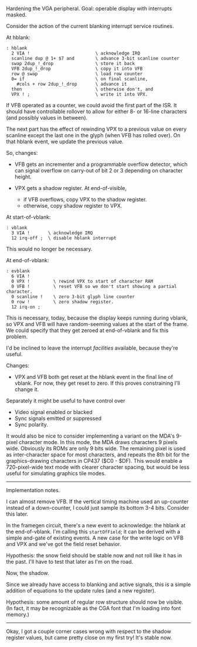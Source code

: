 Hardening the VGA peripheral. Goal: operable display with interrupts masked.

Consider the action of the current blanking interrupt service routines.

At hblank:

    : hblank
      2 VIA !                         \ acknowledge IRQ
      scanline dup @ 1+ $7 and        \ advance 3-bit scanline counter
      swap 2dup_!_drop                \ store it back
      VFB 2dup_!_drop                 \ copy it into VFB
      row @ swap                      \ load row counter
      0= if                           \ on final scanline,
        #cols + row 2dup_!_drop       \ advance it
      then                            \ otherwise don't, and
      VPX ! ;                         \ write it into VPX.

If VFB operated as a counter, we could avoid the first part of the ISR. It
should have controllable rollover to allow for either 8- or 16-line characters
(and possibly values in between).

The next part has the effect of rewinding VPX to a previous value on every
scanline except the last one in the glyph (when VFB has rolled over). On that
hblank event, we update the previous value.


So, changes:

- VFB gets an incrementer and a programmable overflow detector, which can signal
  overflow on carry-out of bit 2 or 3 depending on character height.

- VPX gets a shadow register. At end-of-visible,
  - if VFB overflows, copy VPX to the shadow register.
  - otherwise, copy shadow register to VPX.


At start-of-vblank:

    : vblank
      3 VIA !       \ acknowledge IRQ
      12 irq-off ;  \ disable hblank interrupt

This would no longer be necessary.

At end-of-vblank:

    : evblank
      6 VIA !
      0 VPX !         \ rewind VPX to start of character RAM
      0 VFB !         \ reset VFB so we don't start showing a partial character.
      0 scanline !    \ zero 3-bit glyph line counter
      0 row !         \ zero shadow register.
      12 irq-on ;

This is necessary, today, because the display keeps running during vblank, so
VPX and VFB will have random-seeming values at the start of the frame. We could
specify that they get zeroed at end-of-vblank and fix this problem.

I'd be inclined to leave the interrupt *facilities* available, because they're
useful.

Changes:
- VPX and VFB both get reset at the hblank event in the final line of vblank.
  For now, they get reset to zero. If this proves constraining I'll change it.


Separately it might be useful to have control over
- Video signal enabled or blacked
- Sync signals emitted or suppressed
- Sync polarity.


It would also be nice to consider implementing a variant on the MDA's 9-pixel
character mode. In this mode, the MDA draws characters 9 pixels wide. Obviously
its ROMs are only 9 bits wide. The remaining pixel is used as inter-character
space for most characters, and repeats the 8th bit for the graphics-drawing
characters in CP437 ($C0 - $DF). This would enable a 720-pixel-wide text mode
with clearer character spacing, but would be less useful for simulating graphics
tile modes.


---------

Implementation notes.

I can almost remove VFB. If the vertical timing machine used an up-counter
instead of a down-counter, I could just sample its bottom 3-4 bits. Consider
this later.

In the framegen circuit, there's a new event to acknowledge: the hblank at the
end-of-vblank. I'm calling this `startOfField`; it can be derived with a simple
and-gate of existing events. A new case for the write logic on VFB and VPX and
we've got the field reset behavior.

Hypothesis: the snow field should be stable now and not roll like it has in the
past. I'll have to test that later as I'm on the road.

Now, the shadow.

Since we already have access to blanking and active signals, this is a simple
addition of equations to the update rules (and a new register).

Hypothesis: some amount of regular row structure should now be visible. (In
fact, it may be recognizable as the CGA font that I'm loading into font memory.)

-------

Okay, I got a couple corner cases wrong with respect to the shadow register
values, but came pretty close on my first try! It's stable now.
